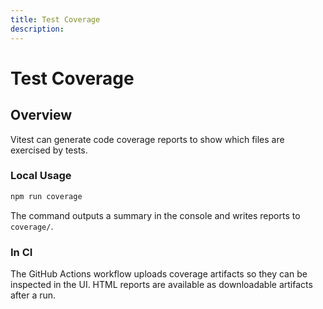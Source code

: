 ```yaml
---
title: Test Coverage
description: 
---
```

# Test Coverage

## Overview
Vitest can generate code coverage reports to show which files are exercised by tests.

### Local Usage
```bash
npm run coverage
```
The command outputs a summary in the console and writes reports to `coverage/`.

### In CI
The GitHub Actions workflow uploads coverage artifacts so they can be inspected in the UI. HTML reports are available as downloadable artifacts after a run.
